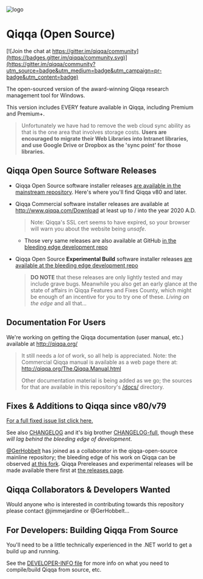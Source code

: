  ![logo](../../blob/master/icons/Application/Qiqqa.png) 
# Qiqqa (Open Source)

[![Join the chat at https://gitter.im/qiqqa/community](https://badges.gitter.im/qiqqa/community.svg)](https://gitter.im/qiqqa/community?utm_source=badge&utm_medium=badge&utm_campaign=pr-badge&utm_content=badge)

The open-sourced version of the award-winning Qiqqa research management tool for Windows.

This version includes EVERY feature available in Qiqqa, including Premium and Premium+.

> Unfortunately we have had to remove the web cloud sync ability as that is the one area that involves storage costs.  **Users are encouraged to migrate their Web Libraries into Intranet libraries, and use Google Drive or Dropbox as the 'sync point' for those libraries.**


## Qiqqa Open Source Software Releases

- Qiqqa Open Source software installer releases [are available in the mainstream repository](https://github.com/jimmejardine/qiqqa-open-source/releases). Here's where you'll find Qiqqa v80 and later.
- Qiqqa Commercial software installer releases are available at http://www.qiqqa.com/Download at least up to / into the year 2020 A.D.

  > Note: Qiqqa's SSL cert seems to have expired, so your browser will warn you about the website being *unsafe*.
  
  + Those very same releases are also available at GitHub [in the bleeding edge development repo](https://github.com/GerHobbelt/qiqqa-open-source/tree/master/Qiqqa-Software-Installer-Releases)
  
- Qiqqa Open Source **Experimental Build** software installer releases [are available at the bleeding edge development repo](https://github.com/GerHobbelt/qiqqa-open-source/releases)

  > **DO NOTE** that these releases are only lightly tested and may include grave bugs. Meanwhile you also get an early glance at the state of affairs in Qiqqa Features and Fixes County, which might be enough of an incentive for you to try one of these. *Living on the edge* and all that...


## Documentation For Users

We're working on getting the Qiqqa documentation (user manual, etc.) available at http://qiqqa.org/ 

> It still needs a *lot* of work, so all help is appreciated. Note: the Commercial Qiqqa manual is available as a web page there at: http://qiqqa.org/The.Qiqqa.Manual.html
>
> Other documentation material is being added as we go; the sources for that are available in this repository's [/docs/](./docs) directory.


## Fixes & Additions to Qiqqa since v80/v79

[For a full fixed issue list click here.](https://github.com/jimmejardine/qiqqa-open-source/issues?q=is%3Aissue+is%3Aclosed)

See also [CHANGELOG](../../blob/master/CHANGELOG.md) and it's big brother [CHANGELOG-full](../../blob/master/CHANGELOG_full.md), though these *will lag behind the bleeding edge of development*.

[@GerHobbelt](https://github.com/GerHobbelt) has joined as a collaborator in the qiqqa-open-source mainline repository; the bleeding edge of his work on Qiqqa can be observed [at this fork](https://github.com/GerHobbelt/qiqqa-open-source). Qiqqa Prereleases and experimental releases will be made available there first at [the releases page](https://github.com/GerHobbelt/qiqqa-open-source/releases).



## Qiqqa Collaborators & Developers Wanted
 
Would anyone who is interested in contributing towards this repository please contact @jimmejardine or @GerHobbelt...


## For Developers: Building Qiqqa From Source

You'll need to be a little technically experienced in the .NET world to get a build up and running.

See the [DEVELOPER-INFO file](DEVELOPER-INFO.md) for more info on what you need to compile/build Qiqqa from source, etc.
